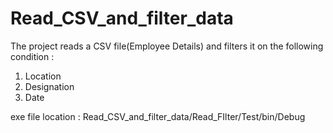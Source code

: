# Read_CSV_and_filter_data

The project reads a CSV file(Employee Details) and filters it on the following condition :
1. Location
2. Designation
3. Date

exe file location : Read_CSV_and_filter_data/Read_FIlter/Test/bin/Debug
